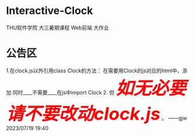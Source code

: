 # Interactive-Clock
THU软件学院 大三暑期课程 Web前端 大作业

# 公告区
1.在clock.js以外引用class Clock的方法：
  在需要用Clock的js对应的html中，添加<script type="text/javascript" src="../js/clock.js"></script>
  同时____不需要____在js中import Clock
2. 但 ___<font color="red" size="10"> 如无必要请不要改动clock.js</font>___ 。
         ——gjw 2023/07/19 19:40
